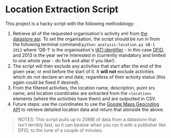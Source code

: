 # Location Extraction Script

This project is a hacky script with the following methodology:

1. Retrieve all of the requested organisation's activity xml from [the datastore api](http://datastore.iatistandard.org/docs/api/). To set the organisation, the script should be run in from the following terminal command:`python analysis-location.py GB-1 2013` where 'GB-1' is the organisation's [IATI identifier](http://iatistandard.org/201/organisation-identifiers/) - in this case [DFID](http://iatiregistry.org/publisher/dfid), and 2013 is the year we're interested in (currently mandatory and limited to one whole year - do fork and alter if you like!).
2.  The script will then exclude any activities that start after the end of the given year, or end before the start of it. It **will not** exclude activities which do not declare an end date, regardless of their activity status (this again could be fixed if desired).
3. From the filtered activities, the location name, description, point srs name, and location coordinates are extracted from the `<location>` elements (where the activities have them) and are outputted in CSV.
4. Future steps: use the coordinates to use the [Google Maps Geocoding API](https://developers.google.com/maps/documentation/geocoding/intro?csw=1) to retrieve detailed location data and return that alonside the above.

> NOTES: This script pulls up to 20MB of data from a datastore that isn't terribly fast, so it can be*slow* when you run it with a publisher like DFID, to the tune of a couple of minutes.